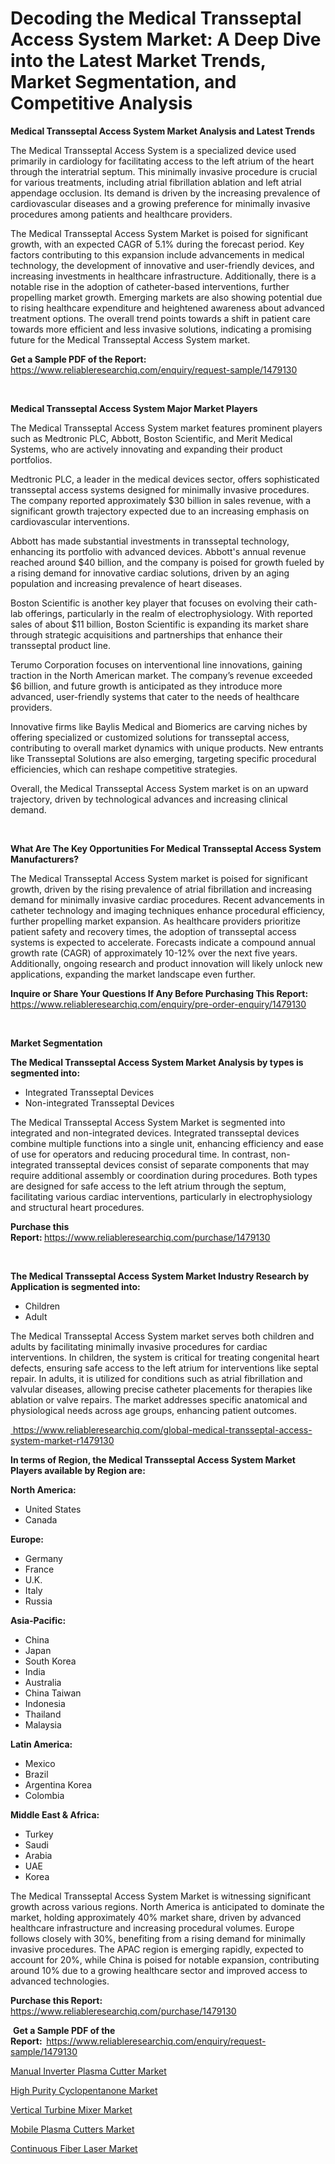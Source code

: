 <p><h1>Decoding the Medical Transseptal Access System Market: A Deep Dive into the Latest Market Trends, Market Segmentation, and Competitive Analysis</h1></p><p><strong>Medical Transseptal Access System Market Analysis and Latest Trends</strong></p>
<p><p>The Medical Transseptal Access System is a specialized device used primarily in cardiology for facilitating access to the left atrium of the heart through the interatrial septum. This minimally invasive procedure is crucial for various treatments, including atrial fibrillation ablation and left atrial appendage occlusion. Its demand is driven by the increasing prevalence of cardiovascular diseases and a growing preference for minimally invasive procedures among patients and healthcare providers.</p><p>The Medical Transseptal Access System Market is poised for significant growth, with an expected CAGR of 5.1% during the forecast period. Key factors contributing to this expansion include advancements in medical technology, the development of innovative and user-friendly devices, and increasing investments in healthcare infrastructure. Additionally, there is a notable rise in the adoption of catheter-based interventions, further propelling market growth. Emerging markets are also showing potential due to rising healthcare expenditure and heightened awareness about advanced treatment options. The overall trend points towards a shift in patient care towards more efficient and less invasive solutions, indicating a promising future for the Medical Transseptal Access System market.</p></p>
<p><strong>Get a Sample PDF of the Report:&nbsp;</strong> <a href="https://www.reliableresearchiq.com/enquiry/request-sample/1479130?utm_campaign=1141&utm_medium=2&utm_source=Github&utm_content=ia&utm_term=23032025&utm_id=medical-transseptal-access-system">https://www.reliableresearchiq.com/enquiry/request-sample/1479130</a></p>
<p>&nbsp;</p>
<p><strong>Medical Transseptal Access System Major Market Players</strong></p>
<p><p>The Medical Transseptal Access System market features prominent players such as Medtronic PLC, Abbott, Boston Scientific, and Merit Medical Systems, who are actively innovating and expanding their product portfolios. </p><p>Medtronic PLC, a leader in the medical devices sector, offers sophisticated transseptal access systems designed for minimally invasive procedures. The company reported approximately $30 billion in sales revenue, with a significant growth trajectory expected due to an increasing emphasis on cardiovascular interventions.</p><p>Abbott has made substantial investments in transseptal technology, enhancing its portfolio with advanced devices. Abbott's annual revenue reached around $40 billion, and the company is poised for growth fueled by a rising demand for innovative cardiac solutions, driven by an aging population and increasing prevalence of heart diseases.</p><p>Boston Scientific is another key player that focuses on evolving their cath-lab offerings, particularly in the realm of electrophysiology. With reported sales of about $11 billion, Boston Scientific is expanding its market share through strategic acquisitions and partnerships that enhance their transseptal product line.</p><p>Terumo Corporation focuses on interventional line innovations, gaining traction in the North American market. The company’s revenue exceeded $6 billion, and future growth is anticipated as they introduce more advanced, user-friendly systems that cater to the needs of healthcare providers.</p><p>Innovative firms like Baylis Medical and Biomerics are carving niches by offering specialized or customized solutions for transseptal access, contributing to overall market dynamics with unique products. New entrants like Transseptal Solutions are also emerging, targeting specific procedural efficiencies, which can reshape competitive strategies.</p><p>Overall, the Medical Transseptal Access System market is on an upward trajectory, driven by technological advances and increasing clinical demand.</p></p>
<p>&nbsp;</p>
<p><strong>What Are The Key Opportunities For Medical Transseptal Access System Manufacturers?</strong></p>
<p><p>The Medical Transseptal Access System market is poised for significant growth, driven by the rising prevalence of atrial fibrillation and increasing demand for minimally invasive cardiac procedures. Recent advancements in catheter technology and imaging techniques enhance procedural efficiency, further propelling market expansion. As healthcare providers prioritize patient safety and recovery times, the adoption of transseptal access systems is expected to accelerate. Forecasts indicate a compound annual growth rate (CAGR) of approximately 10-12% over the next five years. Additionally, ongoing research and product innovation will likely unlock new applications, expanding the market landscape even further.</p></p>
<p><strong>Inquire or Share Your Questions If Any Before Purchasing This Report:</strong> <a href="https://www.reliableresearchiq.com/enquiry/pre-order-enquiry/1479130?utm_campaign=1141&utm_medium=2&utm_source=Github&utm_content=ia&utm_term=23032025&utm_id=medical-transseptal-access-system">https://www.reliableresearchiq.com/enquiry/pre-order-enquiry/1479130</a></p>
<p>&nbsp;</p>
<p><strong>Market Segmentation</strong></p>
<p><strong>The Medical Transseptal Access System Market Analysis by types is segmented into:</strong></p>
<p><ul><li>Integrated Transseptal Devices</li><li>Non-integrated Transseptal Devices</li></ul></p>
<p><p>The Medical Transseptal Access System Market is segmented into integrated and non-integrated devices. Integrated transseptal devices combine multiple functions into a single unit, enhancing efficiency and ease of use for operators and reducing procedural time. In contrast, non-integrated transseptal devices consist of separate components that may require additional assembly or coordination during procedures. Both types are designed for safe access to the left atrium through the septum, facilitating various cardiac interventions, particularly in electrophysiology and structural heart procedures.</p></p>
<p><strong>Purchase this Report:&nbsp;</strong><a href="https://www.reliableresearchiq.com/purchase/1479130?utm_campaign=1141&utm_medium=2&utm_source=Github&utm_content=ia&utm_term=23032025&utm_id=medical-transseptal-access-system">https://www.reliableresearchiq.com/purchase/1479130</a></p>
<p>&nbsp;</p>
<p><strong>The Medical Transseptal Access System Market Industry Research by Application is segmented into:</strong></p>
<p><ul><li>Children</li><li>Adult</li></ul></p>
<p><p>The Medical Transseptal Access System market serves both children and adults by facilitating minimally invasive procedures for cardiac interventions. In children, the system is critical for treating congenital heart defects, ensuring safe access to the left atrium for interventions like septal repair. In adults, it is utilized for conditions such as atrial fibrillation and valvular diseases, allowing precise catheter placements for therapies like ablation or valve repairs. The market addresses specific anatomical and physiological needs across age groups, enhancing patient outcomes.</p></p>
<p><a href="https://www.reliableresearchiq.com/global-medical-transseptal-access-system-market-r1479130?utm_campaign=1141&utm_medium=2&utm_source=Github&utm_content=ia&utm_term=23032025&utm_id=medical-transseptal-access-system">&nbsp;https://www.reliableresearchiq.com/global-medical-transseptal-access-system-market-r1479130</a></p>
<p><strong>In terms of Region, the Medical Transseptal Access System Market Players available by Region are:</strong></p>
<p>
    <p> <strong> North America: </strong>
        <ul>
            <li>United States</li>
            <li>Canada</li>
        </ul>
        </p> 
    <p> <strong> Europe: </strong>
        <ul>
            <li>Germany</li>
            <li>France</li>
            <li>U.K.</li>
            <li>Italy</li>
            <li>Russia</li>
        </ul>
        </p> 
    <p> <strong> Asia-Pacific: </strong>
        <ul>
            <li>China</li>
            <li>Japan</li>
            <li>South Korea</li>
            <li>India</li>
            <li>Australia</li>
            <li>China Taiwan</li>
            <li>Indonesia</li>
            <li>Thailand</li>
            <li>Malaysia</li>
        </ul>
        </p> 
    <p> <strong> Latin America: </strong>
        <ul>
            <li>Mexico</li>
            <li>Brazil</li>
            <li>Argentina Korea</li>
            <li>Colombia</li>
        </ul>
        </p> 
    <p> <strong> Middle East & Africa: </strong>
        <ul>
            <li>Turkey</li>
            <li>Saudi</li>
            <li>Arabia</li>
            <li>UAE</li>
            <li>Korea</li>
        </ul>
    </p>
    </p>
<p><p>The Medical Transseptal Access System Market is witnessing significant growth across various regions. North America is anticipated to dominate the market, holding approximately 40% market share, driven by advanced healthcare infrastructure and increasing procedural volumes. Europe follows closely with 30%, benefiting from a rising demand for minimally invasive procedures. The APAC region is emerging rapidly, expected to account for 20%, while China is poised for notable expansion, contributing around 10% due to a growing healthcare sector and improved access to advanced technologies.</p></p>
<p><strong>Purchase this Report: </strong><a href="https://www.reliableresearchiq.com/purchase/1479130?utm_campaign=1141&utm_medium=2&utm_source=Github&utm_content=ia&utm_term=23032025&utm_id=medical-transseptal-access-system">https://www.reliableresearchiq.com/purchase/1479130</a></p>
<p>&nbsp;<strong>Get a Sample PDF of the Report:&nbsp;&nbsp;</strong><a href="https://www.reliableresearchiq.com/enquiry/request-sample/1479130?utm_campaign=1141&utm_medium=2&utm_source=Github&utm_content=ia&utm_term=23032025&utm_id=medical-transseptal-access-system">https://www.reliableresearchiq.com/enquiry/request-sample/1479130</a></p>
<p><strong></strong></p>
<p><p><a href="https://github.com/rojannovarwd/Market-Research-Report-List-1/blob/main/manual-inverter-plasma-cutter-market.md?utm_campaign=1141&utm_medium=2&utm_source=Github&utm_content=ia&utm_term=23032025&utm_id=medical-transseptal-access-system">Manual Inverter Plasma Cutter Market</a></p><p><a href="https://github.com/cagleplittrw/Market-Research-Report-List-1/blob/main/high-purity-cyclopentanone-market.md?utm_campaign=1141&utm_medium=2&utm_source=Github&utm_content=ia&utm_term=23032025&utm_id=medical-transseptal-access-system">High Purity Cyclopentanone Market</a></p><p><a href="https://github.com/marrahcerpas05/Market-Research-Report-List-1/blob/main/vertical-turbine-mixer-market.md?utm_campaign=1141&utm_medium=2&utm_source=Github&utm_content=ia&utm_term=23032025&utm_id=medical-transseptal-access-system">Vertical Turbine Mixer Market</a></p><p><a href="https://github.com/dichkotuanny/Market-Research-Report-List-1/blob/main/mobile-plasma-cutters-market.md?utm_campaign=1141&utm_medium=2&utm_source=Github&utm_content=ia&utm_term=23032025&utm_id=medical-transseptal-access-system">Mobile Plasma Cutters Market</a></p><p><a href="https://github.com/dahcheeviola/Market-Research-Report-List-1/blob/main/continuous-fiber-laser-market.md?utm_campaign=1141&utm_medium=2&utm_source=Github&utm_content=ia&utm_term=23032025&utm_id=medical-transseptal-access-system">Continuous Fiber Laser Market</a></p></p>